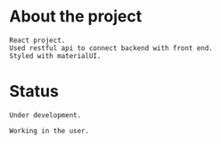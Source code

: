# About the project
    React project.
    Used restful api to connect backend with front end.
    Styled with materialUI.

# Status
    Under development.

    Working in the user.